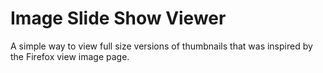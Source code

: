 
Image Slide Show Viewer
=======================

A simple way to view full size versions of thumbnails that was inspired by the Firefox view image page.
